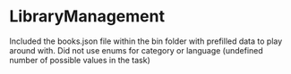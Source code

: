 # LibraryManagement

Included the books.json file within the bin folder with prefilled data to play around with.
Did not use enums for category or language (undefined number of possible values in the task)
